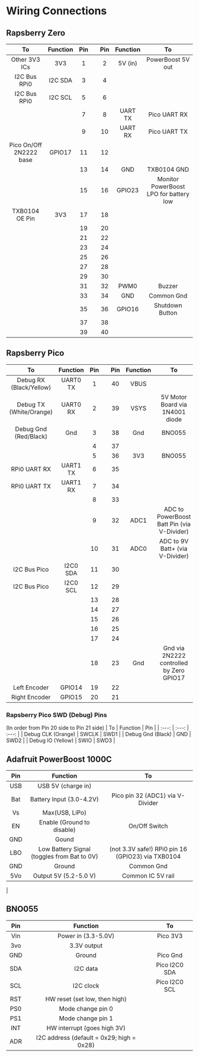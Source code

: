 # Wiring Connections

## Rapsberry Zero

| To | Function          | Pin | | Pin | Function | To |
| :---: |  :---: | :---: | :---: | :---: | :---:  | :---: |
| Other 3V3 ICs            | 3V3     |  1 |  |  2 | 5V (in)   | PowerBoost 5V out |
| I2C Bus RPi0             | I2C SDA |  3 |  |  4 |           |  |
| I2C Bus RPi0             | I2C SCL |  5 |  |  6 |           | |
|                          |         |  7 |  |  8 | UART TX   | Pico UART RX |
|                          |         |  9 |  | 10 | UART RX   | Pico UART TX |
| Pico On/Off 2N2222 base  | GPIO17  | 11 |  | 12 |  |  |
|                          |         | 13 |  | 14 | GND       | TXB0104 GND |
|                          |         | 15 |  | 16 | GPIO23    | Monitor PowerBoost LPO for battery low |
|  TXB0104 OE Pin          | 3V3     | 17 |  | 18 |  |  |
|                          |         | 19 |  | 20 |  |  |
|                          |         | 21 |  | 22 |  |  |
|                          |         | 23 |  | 24 |  |  |
|                          |         | 25 |  | 26 |  |  |
|                          |         | 27 |  | 28 |  |  |
|                          |         | 29 |  | 30 |  |  |
|                          |         | 31 |  | 32 | PWM0      | Buzzer |
|                          |         | 33 |  | 34 | GND       | Common Gnd |
|                          |         | 35 |  | 36 | GPIO16    | Shutdown Button |
|                          |         | 37 |  | 38 |  |  |
|                          |         | 39 |  | 40 |  |  |


## Rapsberry Pico

| To    | Function        | Pin | | Pin | Function | To |
| :---: |  :---: | :---: | :---: | :---: | :---: | :---: |
| Debug RX (Black/Yellow) | UART0 TX |  1 |  | 40 | VBUS      |            |
| Debug TX (White/Orange) | UART0 RX |  2 |  | 39 | VSYS      | 5V Motor Board via 1N4001 diode |
| Debug Gnd (Red/Black)   | Gnd      |  3 |  | 38 | Gnd       | BNO055  |
|                         |          |  4 |  | 37 |           |            |
|                         |          |  5 |  | 36 | 3V3       | BNO055 |
| RPi0 UART RX            | UART1 TX |  6 |  | 35 |           |        |
| RPi0 UART TX            | UART1 RX |  7 |  | 34 |           |        |
|                         |          |  8 |  | 33 |  |  |
|                         |          |  9 |  | 32 | ADC1      | ADC to PowerBoost Batt Pin (via V-Divider) |
|                         |          | 10 |  | 31 | ADC0      | ADC to 9V Batt+ (via V-Divider) |
| I2C Bus Pico            | I2C0 SDA | 11 |  | 30 |  |  |
| I2C Bus Pico            | I2C0 SCL | 12 |  | 29 |  |  |
|                         |          | 13 |  | 28 |  |  |
|                         |          | 14 |  | 27 |  |  |
|                         |          | 15 |  | 26 |  |  |
|                         |          | 16 |  | 25 |  |  |
|                         |          | 17 |  | 24 |  |  |
|                         |          | 18 |  | 23 | Gnd       | Gnd via 2N2222 controlled by Zero GPIO17 |
| Left Encoder            | GPIO14   | 19 |  | 22 |  |  |
| Right Encoder           | GPIO15   | 20 |  | 21 |  |  |

### Rapsberry Pico SWD (Debug) Pins
(In order from Pin 20 side to Pin 21 side)
| To    | Function        | Pin |
| :---: |  :---: | :---: | 
| Debug CLK (Orange) | SWCLK |  SWD1 | 
| Debug Gnd (Black)  | GND   |  SWD2 | 
| Debug IO (Yellow)  | SWIO  |  SWD3 |  


## Adafruit PowerBoost 1000C

| Pin   | Function                                    | To |
| :---: | :---:                                       | :---: |
| USB   | USB 5V (charge in)                          |  |
| Bat   | Battery Input (3.0-4.2V)                    | Pico pin 32 (ADC1) via V-Divider |
| Vs    | Max(USB, LiPo)                              |  |
| EN    | Enable (Ground to disable)                  | On/Off Switch |
| GND   | Gound                                       |  |
| LBO   | Low Battery Signal (toggles from Bat to 0V) | (not 3.3V safe!) RPi0 pin 16 (GPIO23) via TXB0104 |
| GND   | Ground                                      | Common Gnd |
| 5Vo   | Output 5V (5.2-5.0 V)                       | Common IC 5V rail  |
|


## BNO055

| Pin   | Function                                    | To |
| :---: | :---:                                       | :---: |
| Vin   | Power in (3.3-5.0V)                         | Pico 3V3 |
| 3vo   | 3.3V output                                 |  |
| GND   | Ground                                      | Pico Gnd |
| SDA   | I2C data                                    | Pico I2C0 SDA |
| SCL   | I2C clock                                   | Pico I2C0 SCL |
| RST   | HW reset (set low, then high)               |  |
| PS0   | Mode change pin 0                           |  |
| PS1   | Mode change pin 1                           |  |
| INT   | HW interrupt (goes high 3V)                 |  |
| ADR   | I2C address (default = 0x29; high = 0x28)   |  |
